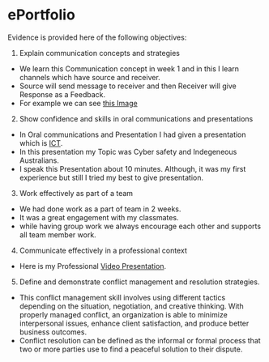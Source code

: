 # ePortfolio
Evidence is provided here of the following objectives:
1. Explain communication concepts and strategies
- We learn this Communication concept in week 1 and in this I learn channels which have source and receiver.
- Source will send message to receiver and then Receiver will give Response as a Feedback.
- For example we can see [this Image](https://github.com/Ujjwalsavaliya/ePortfolio/blob/31e78ae54409da630d6411285a2566a990a7759a/ICT/communication%20concept%20and%20strategy.jpg?raw=true)
2. Show confidence and skills in oral communications and presentations
- In Oral communications and Presentation I had given a presentation which is [ICT](https://github.com/Ujjwalsavaliya/ePortfolio/blob/main/ICT/Cybersafety%20&%20Indigenous%20Australians.pptx?raw=true).
- In this presentation my Topic was Cyber safety and Indegeneous Australians.
- I speak this Presentation about 10 minutes. Although, it was my first experience but still I tried my best to give presentation.
3. Work effectively as part of a team
- We had done work as a part of team in 2 weeks. 
- It was a great engagement with my classmates.
- while having group work we always encourage each other and supports all team member work.
4. Communicate effectively in a professional context
- Here is my Professional [Video Presentation](https://drive.google.com/file/d/1N2Uw3zowNr9xJ7QN-BVQsbPjyMjZ1G3u/view?usp=sharing).
5. Define and demonstrate conflict management and resolution strategies.
- This conflict management skill involves using different tactics depending on the situation, negotiation, and creative thinking. With properly managed conflict, an organization is able to minimize interpersonal issues, enhance client satisfaction, and produce better business outcomes.
- Conflict resolution can be defined as the informal or formal process that two or more parties use to find a peaceful solution to their dispute.
